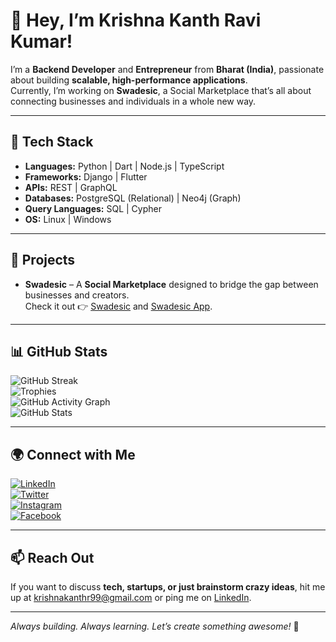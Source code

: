 # 👋 Hey, I’m Krishna Kanth Ravi Kumar!  

I’m a **Backend Developer** and **Entrepreneur** from **Bharat (India)**, passionate about building **scalable, high-performance applications**.  
Currently, I’m working on **Swadesic**, a Social Marketplace that’s all about connecting businesses and individuals in a whole new way.  

---

## 🚀 Tech Stack  

- **Languages:** Python | Dart | Node.js | TypeScript  
- **Frameworks:** Django | Flutter  
- **APIs:** REST | GraphQL  
- **Databases:** PostgreSQL (Relational) | Neo4j (Graph)  
- **Query Languages:** SQL | Cypher  
- **OS:** Linux | Windows  

---

## 🔨 Projects  

- **Swadesic** – A **Social Marketplace** designed to bridge the gap between businesses and creators.  
  Check it out 👉 [Swadesic](https://swadesic.sociallyx.com/) and [Swadesic App](https://play.google.com/store/apps/details?id=com.sociallyx.swadesic&hl=en_SG).

---

## 📊 GitHub Stats  

![GitHub Streak](https://github-readme-streak-stats.herokuapp.com/?user=krishnakanth21099&theme=radical)  
![Trophies](https://github-profile-trophy.vercel.app/?username=krishnakanth21099&theme=radical&no-frame=true&no-bg=true&margin-w=4)  
![GitHub Activity Graph](https://github-readme-activity-graph.vercel.app/graph?username=krishnakanth21099&theme=react-dark)  
![GitHub Stats](https://github-readme-stats.vercel.app/api?username=krishnakanth21099&show_icons=true&theme=radical)  


---

## 🌍 Connect with Me  

[![LinkedIn](https://img.shields.io/badge/LinkedIn-krishnakanth21099-blue?style=flat-square&logo=linkedin)](https://www.linkedin.com/in/ravi-kumar-krishna-kanth)  
[![Twitter](https://img.shields.io/badge/Twitter-@Krishna_K21099-blue?style=flat-square&logo=twitter)](https://twitter.com/Krishna_K21099)  
[![Instagram](https://img.shields.io/badge/Instagram-krishna.kanth_21099-red?style=flat-square&logo=instagram)](https://www.instagram.com/krishna.kanth_21099)  
[![Facebook](https://img.shields.io/badge/Facebook-krishna.ravi.52438-blue?style=flat-square&logo=facebook)](https://www.facebook.com/krishna.ravi.52438)  

---

## 📫 Reach Out  

If you want to discuss **tech, startups, or just brainstorm crazy ideas**, hit me up at [krishnakanthr99@gmail.com](mailto:krishnakanthr99@gmail.com) or ping me on [LinkedIn](https://www.linkedin.com/in/ravi-kumar-krishna-kanth).  

---

*Always building. Always learning. Let’s create something awesome!* 🚀  
